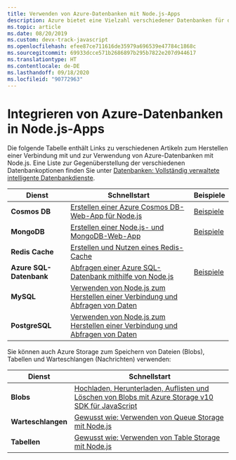```yaml
---
title: Verwenden von Azure-Datenbanken mit Node.js-Apps
description: Azure bietet eine Vielzahl verschiedener Datenbanken für die Verwendung mit Web- und anderen Node.js-Apps an.
ms.topic: article
ms.date: 08/20/2019
ms.custom: devx-track-javascript
ms.openlocfilehash: efee87ce711616de35979a696539e47784c1868c
ms.sourcegitcommit: 69933dcce571b2686897b295b7822e207d944617
ms.translationtype: HT
ms.contentlocale: de-DE
ms.lasthandoff: 09/18/2020
ms.locfileid: "90772963"
---
```

# <a name="how-to-integrate-azure-databases-in-nodejs-apps"></a>Integrieren von Azure-Datenbanken in Node.js-Apps

Die folgende Tabelle enthält Links zu verschiedenen Artikeln zum Herstellen einer Verbindung mit und zur Verwendung von Azure-Datenbanken mit Node.js. Eine Liste zur Gegenüberstellung der verschiedenen Datenbankoptionen finden Sie unter [Datenbanken: Vollständig verwaltete intelligente Datenbankdienste](https://azure.microsoft.com/product-categories/databases/).

| Dienst | Schnellstart | Beispiele |
| --- | --- | --- |
| **Cosmos DB** | [Erstellen einer Azure Cosmos DB-Web-App für Node.js](/azure/cosmos-db/create-sql-api-nodejs) | [Beispiele](/samples/browse/?languages=javascript%252cnodejs&products=azure-cosmos-db) |
| **MongoDB** | [Erstellen einer Node.js- und MongoDB-Web-App](/azure/app-service-web/app-service-web-tutorial-nodejs-mongodb-app) | [Beispiele](/samples/browse/?languages=javascript%252cnodejs&term=Mongo%2bDB) |
| **Redis Cache** | [Erstellen und Nutzen eines Redis-Cache](/azure/redis-cache/cache-nodejs-get-started) | |
| **Azure SQL-Datenbank** | [Abfragen einer Azure SQL-Datenbank mithilfe von Node.js](/azure/sql-database/sql-database-connect-query-nodejs) | [Beispiele](/samples/browse/?languages=javascript%252cnodejs&products=azure-sql-database) | |
| **MySQL** | [Verwenden von Node.js zum Herstellen einer Verbindung und Abfragen von Daten](/azure/mysql/connect-nodejs) | |
| **PostgreSQL** | [Verwenden von Node.js zum Herstellen einer Verbindung und Abfragen von Daten](/azure/postgresql/connect-nodejs) | |

Sie können auch Azure Storage zum Speichern von Dateien (Blobs), Tabellen und Warteschlangen (Nachrichten) verwenden:

| Dienst | Schnellstart |
| --- | --- |
| **Blobs** | [Hochladen, Herunterladen, Auflisten und Löschen von Blobs mit Azure Storage v10 SDK für JavaScript](/azure/storage/blobs/storage-quickstart-blobs-nodejs-v10) |
| **Warteschlangen** | [Gewusst wie: Verwenden von Queue Storage mit Node.js](/azure/storage/queues/storage-nodejs-how-to-use-queues) |
| **Tabellen** | [Gewusst wie: Verwenden von Table Storage mit Node.js](/azure/cosmos-db/table-storage-how-to-use-nodejs) |